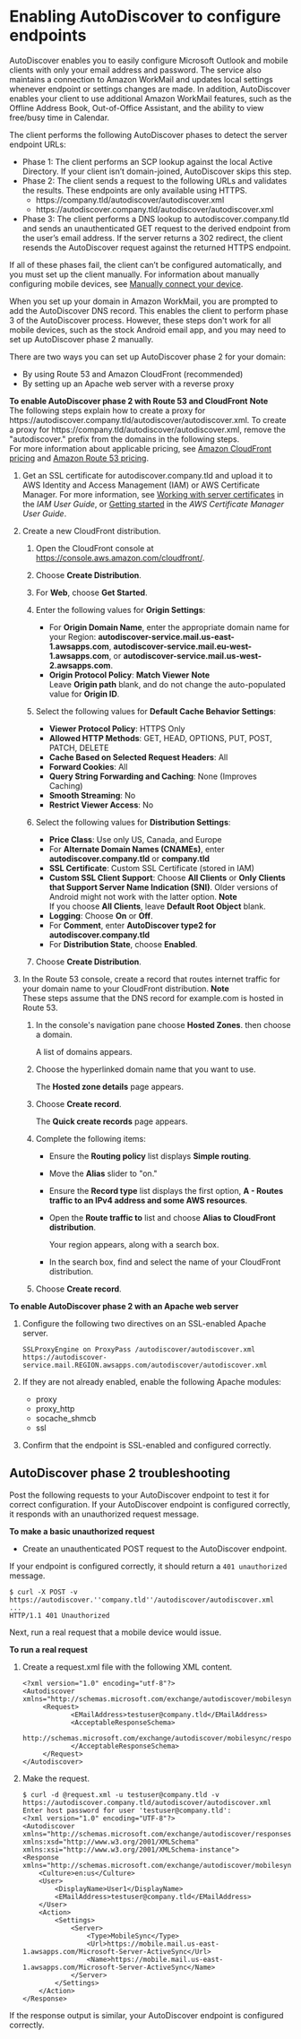 # Enabling AutoDiscover to configure endpoints<a name="autodiscover"></a>

AutoDiscover enables you to easily configure Microsoft Outlook and mobile clients with only your email address and password\. The service also maintains a connection to Amazon WorkMail and updates local settings whenever endpoint or settings changes are made\. In addition, AutoDiscover enables your client to use additional Amazon WorkMail features, such as the Offline Address Book, Out\-of\-Office Assistant, and the ability to view free/busy time in Calendar\. 

The client performs the following AutoDiscover phases to detect the server endpoint URLs:
+ Phase 1: The client performs an SCP lookup against the local Active Directory\. If your client isn’t domain\-joined, AutoDiscover skips this step\.
+ Phase 2: The client sends a request to the following URLs and validates the results\. These endpoints are only available using HTTPS\.
  + https://company\.tld/autodiscover/autodiscover\.xml 
  + https://autodiscover\.company\.tld/autodiscover/autodiscover\.xml
+ Phase 3: The client performs a DNS lookup to autodiscover\.company\.tld and sends an unauthenticated GET request to the derived endpoint from the user’s email address\. If the server returns a 302 redirect, the client resends the AutoDiscover request against the returned HTTPS endpoint\. 

If all of these phases fail, the client can’t be configured automatically, and you must set up the client manually\. For information about manually configuring mobile devices, see [Manually connect your device](https://docs.aws.amazon.com/workmail/latest/userguide/manually_connect_device.html)\.

When you set up your domain in Amazon WorkMail, you are prompted to add the AutoDiscover DNS record\. This enables the client to perform phase 3 of the AutoDiscover process\. However, these steps don't work for all mobile devices, such as the stock Android email app, and you may need to set up AutoDiscover phase 2 manually\.

There are two ways you can set up AutoDiscover phase 2 for your domain:
+ By using Route 53 and Amazon CloudFront \(recommended\)
+ By setting up an Apache web server with a reverse proxy

**To enable AutoDiscover phase 2 with Route 53 and CloudFront**
**Note**  
The following steps explain how to create a proxy for https://autodiscover\.company\.tld/autodiscover/autodiscover\.xml\. To create a proxy for https://company\.tld/autodiscover/autodiscover\.xml, remove the "autodiscover\." prefix from the domains in the following steps\.  
For more information about applicable pricing, see [Amazon CloudFront pricing](https://aws.amazon.com/cloudfront/pricing/) and [Amazon Route 53 pricing](https://aws.amazon.com/route53/pricing/)\.

1. Get an SSL certificate for autodiscover\.company\.tld and upload it to AWS Identity and Access Management \(IAM\) or AWS Certificate Manager\. For more information, see [Working with server certificates](https://docs.aws.amazon.com/IAM/latest/UserGuide/id_credentials_server-certs.html) in the *IAM User Guide*, or [Getting started](https://docs.aws.amazon.com/acm/latest/userguide/gs.html) in the *AWS Certificate Manager User Guide*\.

1. Create a new CloudFront distribution\.

   1. Open the CloudFront console at [ https://console\.aws\.amazon\.com/cloudfront/](https://console.aws.amazon.com/cloudfront/)\.

   1. Choose **Create Distribution**\.

   1. For **Web**, choose **Get Started**\. 

   1. Enter the following values for **Origin Settings**:
      + For **Origin Domain Name**, enter the appropriate domain name for your Region: **autodiscover\-service\.mail\.us\-east\-1\.awsapps\.com**, **autodiscover\-service\.mail\.eu\-west\-1\.awsapps\.com**, or **autodiscover\-service\.mail\.us\-west\-2\.awsapps\.com**\.
      + **Origin Protocol Policy**: **Match Viewer**
**Note**  
Leave **Origin path** blank, and do not change the auto\-populated value for **Origin ID**\.

   1. Select the following values for **Default Cache Behavior Settings**:
      + **Viewer Protocol Policy**: HTTPS Only
      + **Allowed HTTP Methods**: GET, HEAD, OPTIONS, PUT, POST, PATCH, DELETE
      + **Cache Based on Selected Request Headers**: All
      + **Forward Cookies**: All
      + **Query String Forwarding and Caching**: None \(Improves Caching\) 
      + **Smooth Streaming**: No 
      + **Restrict Viewer Access**: No 

   1. Select the following values for **Distribution Settings**:
      + **Price Class**: Use only US, Canada, and Europe
      + For **Alternate Domain Names \(CNAMEs\)**, enter **autodiscover\.company\.tld** or **company\.tld**
      + **SSL Certificate**: Custom SSL Certificate \(stored in IAM\)
      + **Custom SSL Client Support**: Choose **All Clients** or **Only Clients that Support Server Name Indication \(SNI\)**\. Older versions of Android might not work with the latter option\.
**Note**  
If you choose **All Clients**, leave **Default Root Object** blank\.
      + **Logging**: Choose **On** or **Off**\.
      + For **Comment**, enter **AutoDiscover type2 for autodiscover\.company\.tld**
      + For **Distribution State**, choose **Enabled**\.

   1. Choose **Create Distribution**\.

1. In the Route 53 console, create a record that routes internet traffic for your domain name to your CloudFront distribution\.
**Note**  
These steps assume that the DNS record for example\.com is hosted in Route 53\.

   1. In the console's navigation pane choose **Hosted Zones**\. then choose a domain\. 

      A list of domains appears\.

   1. Choose the hyperlinked domain name that you want to use\.

      The **Hosted zone details** page appears\.

   1. Choose **Create record**\.

      The **Quick create records** page appears\.

   1. Complete the following items:
      + Ensure the **Routing policy** list displays **Simple routing**\.
      + Move the **Alias** slider to "on\."
      + Ensure the **Record type** list displays the first option, **A \- Routes traffic to an IPv4 address and some AWS resources**\.
      + Open the **Route traffic to** list and choose **Alias to CloudFront distribution**\.

        Your region appears, along with a search box\.
      + In the search box, find and select the name of your CloudFront distribution\.

   1. Choose **Create record**\.

**To enable AutoDiscover phase 2 with an Apache web server**

1. Configure the following two directives on an SSL\-enabled Apache server\. 

   ```
   SSLProxyEngine on ProxyPass /autodiscover/autodiscover.xml
   https://autodiscover-service.mail.REGION.awsapps.com/autodiscover/autodiscover.xml
   ```

1. If they are not already enabled, enable the following Apache modules:
   + proxy
   + proxy\_http
   + socache\_shmcb
   + ssl

1. Confirm that the endpoint is SSL\-enabled and configured correctly\.

## AutoDiscover phase 2 troubleshooting<a name="troubleshooting"></a>

Post the following requests to your AutoDiscover endpoint to test it for correct configuration\. If your AutoDiscover endpoint is configured correctly, it responds with an unauthorized request message\.

**To make a basic unauthorized request**
+ Create an unauthenticated POST request to the AutoDiscover endpoint\.

If your endpoint is configured correctly, it should return a `401 unauthorized` message\.

```
$ curl -X POST -v https://autodiscover.''company.tld''/autodiscover/autodiscover.xml
...
HTTP/1.1 401 Unauthorized
```

Next, run a real request that a mobile device would issue\.

**To run a real request**

1. Create a request\.xml file with the following XML content\.

   ```
   <?xml version="1.0" encoding="utf-8"?>
   <Autodiscover xmlns="http://schemas.microsoft.com/exchange/autodiscover/mobilesync/requestschema/2006">
        <Request>
               <EMailAddress>testuser@company.tld</EMailAddress>
               <AcceptableResponseSchema>
                http://schemas.microsoft.com/exchange/autodiscover/mobilesync/responseschema/2006
               </AcceptableResponseSchema>
        </Request>
   </Autodiscover>
   ```

1. Make the request\.

   ```
   $ curl -d @request.xml -u testuser@company.tld -v https://autodiscover.company.tld/autodiscover/autodiscover.xml
   Enter host password for user 'testuser@company.tld':
   <?xml version="1.0" encoding="UTF-8"?>
   <Autodiscover xmlns="http://schemas.microsoft.com/exchange/autodiscover/responseschema/2006" xmlns:xsd="http://www.w3.org/2001/XMLSchema" xmlns:xsi="http://www.w3.org/2001/XMLSchema-instance">
   <Response xmlns="http://schemas.microsoft.com/exchange/autodiscover/mobilesync/responseschema/2006">
       <Culture>en:us</Culture>
       <User>
           <DisplayName>User1</DisplayName>
           <EMailAddress>testuser@company.tld</EMailAddress>
       </User>
       <Action>
           <Settings>
               <Server>
                   <Type>MobileSync</Type>
                   <Url>https://mobile.mail.us-east-1.awsapps.com/Microsoft-Server-ActiveSync</Url>
                   <Name>https://mobile.mail.us-east-1.awsapps.com/Microsoft-Server-ActiveSync</Name>
               </Server>
           </Settings>
       </Action>
   </Response>
   ```

If the response output is similar, your AutoDiscover endpoint is configured correctly\.